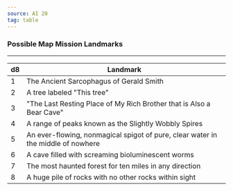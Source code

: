 ```yaml
---
source: AI 20
tag: table
---
```


### Possible Map Mission Landmarks
---
|d8|Landmark|
|----|------------|
|1|The Ancient Sarcophagus of Gerald Smith|
|2|A tree labeled "This tree"|
|3|"The Last Resting Place of My Rich Brother that is Also a Bear Cave"|
|4|A range of peaks known as the Slightly Wobbly Spires|
|5|An ever-flowing, nonmagical spigot of pure, clear water in the middle of nowhere|
|6|A cave filled with screaming bioluminescent worms|
|7|The most haunted forest for ten miles in any direction|
|8|A huge pile of rocks with no other rocks within sight|

